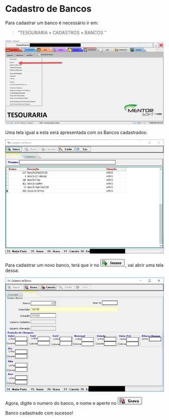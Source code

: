 # Cadastro de Bancos

Para cadastrar um banco é necessário ir em: 
> “TESOURARIA » CADASTROS » BANCOS ” 

![1](/img/banco/1.png)

Uma tela igual a esta será apresentada com os Bancos cadastrados:

![2](/img/banco/2.png)

Para cadastrar um novo banco, terá que ir no ![3](/img/banco/3.png), vai abrir uma tela dessa:

![4](/img/banco/4.png)

Agora, digite o numero do banco, e nome e aperte no  ![5](/img/banco/5.png)

Banco cadastrado com sucesso!

